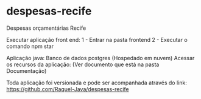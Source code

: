 # despesas-recife
Despesas orçamentárias Recife

Executar aplicação front end:
1 - Entrar na pasta frontend
2 - Executar o comando npm star

Aplicação java:
Banco de dados postgres (Hospedado em nuvem)
Acessar os recursos da aplicação: (Ver documento que está na pasta Documentação)

Toda aplicação foi versionada e pode ser acompanhada através do link:
https://github.com/Raquel-Java/despesas-recife
